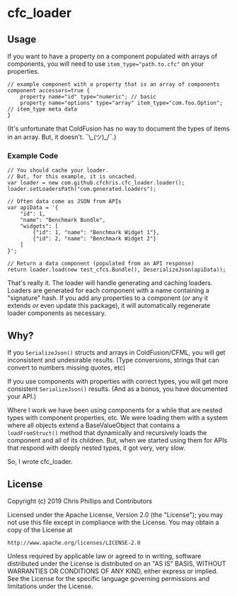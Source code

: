 # cfc_loader

## Usage

If you want to have a property on a component populated with arrays of components,
you will need to use `item_type="path.to.cfc"` on your properties.

	// example component with a property that is an array of components
	component accessors=true {
		property name="id" type="numeric"; // basic
		property name="options" type="array" item_type="com.foo.Option"; // item_type meta data
	}

(It's unfortunate that ColdFusion has no way to document the types
of items in an array. But, it doesn't. ¯\\\_(ツ)\_/¯.)

### Example Code

	// You should cache your loader.
	// But, for this example, it is uncached.
	var loader = new com.github.cfchris.cfc_loader.loader();
	loader.setLoadersPath("com.generated.loaders");

	// Often data come as JSON from APIs
	var apiData = '{
		"id": 1,
		"name": "Benchmark Bundle",
		"widgets": [
			{"id": 1, "name": "Benchmark Widget 1"},
			{"id": 2, "name": "Benchmark Widget 2"}
		]
	}';

	// Return a data component (populated from an API response)
	return loader.load(new test_cfcs.Bundle(), DeserializeJson(apiData));

That's really it. The loader will handle generating and caching loaders.
Loaders are generated for each component with a name containing a "signature" hash.
If you add any properties to a component (_or_ any it extends _or_ even update this package),
it will automatically regenerate loader components as necessary.

## Why?

If you `SerializeJson()` structs and arrays in ColdFusion/CFML, you will get
inconsistent and undesirable results. (Type conversions, strings that can
convert to numbers missing quotes, etc)

If you use components with properties with correct types, you will get more
consistent `SerializeJson()` results. (And as a bonus, you have documented your API.)

Where I work we have been using components for a while that are nested types
with component properties, etc. We were loading them with a system where all
objects extend a BaseValueObject that contains a `loadFromStruct()` method that
dynamically and recursively loads the component and all of its children. But,
when we started using them for APIs that respond with deeply nested types, it
got very, very _slow_.

So, I wrote cfc_loader.

## License

Copyright (c) 2019 Chris Phillips and Contributors

Licensed under the Apache License, Version 2.0 (the "License");
you may not use this file except in compliance with the License.
You may obtain a copy of the License at

    http://www.apache.org/licenses/LICENSE-2.0

Unless required by applicable law or agreed to in writing, software
distributed under the License is distributed on an "AS IS" BASIS,
WITHOUT WARRANTIES OR CONDITIONS OF ANY KIND, either express or implied.
See the License for the specific language governing permissions and
limitations under the License.

